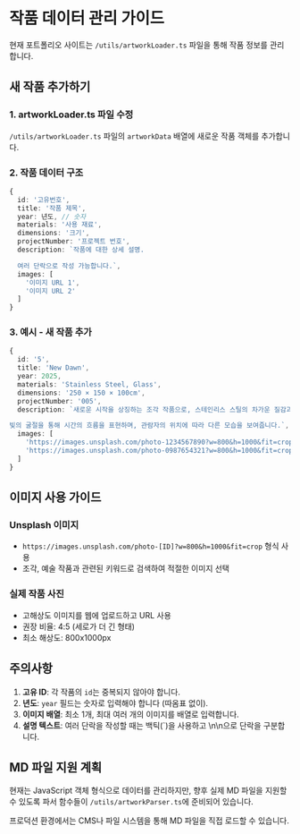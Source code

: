 # 작품 데이터 관리 가이드

현재 포트폴리오 사이트는 `/utils/artworkLoader.ts` 파일을 통해 작품 정보를 관리합니다.

## 새 작품 추가하기

### 1. artworkLoader.ts 파일 수정

`/utils/artworkLoader.ts` 파일의 `artworkData` 배열에 새로운 작품 객체를 추가합니다.

### 2. 작품 데이터 구조

```typescript
{
  id: '고유번호',
  title: '작품 제목',
  year: 년도, // 숫자
  materials: '사용 재료',
  dimensions: '크기',
  projectNumber: '프로젝트 번호',
  description: `작품에 대한 상세 설명.

  여러 단락으로 작성 가능합니다.`,
  images: [
    '이미지 URL 1',
    '이미지 URL 2'
  ]
}
```

### 3. 예시 - 새 작품 추가

```typescript
{
  id: '5',
  title: 'New Dawn',
  year: 2025,
  materials: 'Stainless Steel, Glass',
  dimensions: '250 × 150 × 100cm',
  projectNumber: '005',
  description: `새로운 시작을 상징하는 조각 작품으로, 스테인리스 스틸의 차가운 질감과 유리의 투명함이 대조를 이룹니다.

빛의 굴절을 통해 시간의 흐름을 표현하며, 관람자의 위치에 따라 다른 모습을 보여줍니다.`,
  images: [
    'https://images.unsplash.com/photo-1234567890?w=800&h=1000&fit=crop',
    'https://images.unsplash.com/photo-0987654321?w=800&h=1000&fit=crop'
  ]
}
```

## 이미지 사용 가이드

### Unsplash 이미지

- `https://images.unsplash.com/photo-[ID]?w=800&h=1000&fit=crop` 형식 사용
- 조각, 예술 작품과 관련된 키워드로 검색하여 적절한 이미지 선택

### 실제 작품 사진

- 고해상도 이미지를 웹에 업로드하고 URL 사용
- 권장 비율: 4:5 (세로가 더 긴 형태)
- 최소 해상도: 800x1000px

## 주의사항

1. **고유 ID**: 각 작품의 `id`는 중복되지 않아야 합니다.
2. **년도**: `year` 필드는 숫자로 입력해야 합니다 (따옴표 없이).
3. **이미지 배열**: 최소 1개, 최대 여러 개의 이미지를 배열로 입력합니다.
4. **설명 텍스트**: 여러 단락을 작성할 때는 백틱(`)을 사용하고 \n\n으로 단락을 구분합니다.

## MD 파일 지원 계획

현재는 JavaScript 객체 형식으로 데이터를 관리하지만, 향후 실제 MD 파일을 지원할 수 있도록 파서 함수들이 `/utils/artworkParser.ts`에 준비되어 있습니다.

프로덕션 환경에서는 CMS나 파일 시스템을 통해 MD 파일을 직접 로드할 수 있습니다.